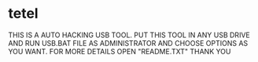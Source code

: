 # tetel
THIS IS A AUTO HACKING USB TOOL.
PUT THIS TOOL IN ANY USB DRIVE AND RUN USB.BAT FILE AS ADMINISTRATOR AND CHOOSE OPTIONS AS YOU WANT.
FOR MORE DETAILS OPEN "README.TXT"
THANK YOU
